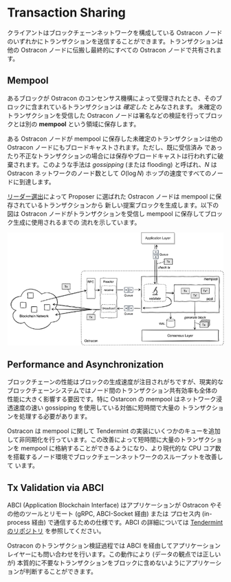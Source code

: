 # Transaction Sharing

クライアントはブロックチェーンネットワークを構成している Ostracon ノードのいずれかにトランザクションを送信することができます。トランザクションは
他の Ostracon ノードに伝搬し最終的にすべての Ostracon ノードで共有されます。

## Mempool

あるブロックが Ostracon のコンセンサス機構によって受理されたとき、そのブロックに含まれているトランザクションは *確定した* とみなされます。
未確定のトランザクションを受信した Ostracon ノードは署名などの検証を行ってブロックとは別の **mempool** という領域に保存します。

ある Ostracon ノードが mempool に保存した未確定のトランザクションは他の Ostracon ノードにもブロードキャストされます。ただし、既に受信済み
であったり不正なトランザクションの場合には保存やブロードキャストは行われずに破棄されます。このような手法は *gossipping* (または flooding)
と呼ばれ、$N$ は Ostracon ネットワークのノード数として $O(\log N)$ ホップの速度ですべてのノードに到達します。

[リーダー選出](02-consensus.md)によって Proposer に選ばれた Ostracon ノードは mempool に保存されているトランザクションから
新しい提案ブロックを生成します。以下の図は Ostracon ノードがトランザクションを受信し mempool に保存してブロック生成に使用されるまでの
流れを示しています。

![Mempool in Ostracon structure](../static/tx-sharing/mempool.png)

## Performance and Asynchronization

ブロックチェーンの性能はブロックの生成速度が注目されがちですが、現実的なブロックチェーンシステムではノード間のトランザクション共有効率も全体の
性能に大きく影響する要因です。特に Ostarcon の mempool はネットワーク浸透速度の速い gossipping を使用している対価に短時間で大量の
トランザクションを処理する必要があります。

Ostracon は mempool に関して Tendermint の実装にいくつかのキューを追加して非同期化を行っています。この改善によって短時間に大量のトランザクションを
mempool に格納することができるようになり、より現代的な CPU コア数を搭載するノード環境でブロックチェーンネットワークのスループットを改善して
います。

## Tx Validation via ABCI

ABCI (Application Blockchain Interface) はアプリケーションが Ostracon やその他のツールとリモート (gRPC, ABCI-Socket 経由) または
プロセス内 (in-process 経由) で通信するための仕様です。ABCI の詳細については [Tendermint のリポジトリ](https://github.com/tendermint/tendermint/tree/main/abci)
を参照してください。

Ostracon のトランザクション検証過程では ABCI を経由してアプリケーションレイヤーにも問い合わせを行います。この動作により (データの観点では正しいが)
本質的に不要なトランザクションをブロックに含めないようにアプリケーションが判断することができます。
